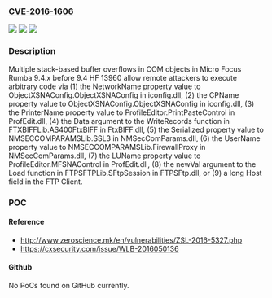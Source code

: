 ### [CVE-2016-1606](https://cve.mitre.org/cgi-bin/cvename.cgi?name=CVE-2016-1606)
![](https://img.shields.io/static/v1?label=Product&message=n%2Fa&color=blue)
![](https://img.shields.io/static/v1?label=Version&message=n%2Fa&color=blue)
![](https://img.shields.io/static/v1?label=Vulnerability&message=n%2Fa&color=brighgreen)

### Description

Multiple stack-based buffer overflows in COM objects in Micro Focus Rumba 9.4.x before 9.4 HF 13960 allow remote attackers to execute arbitrary code via (1) the NetworkName property value to ObjectXSNAConfig.ObjectXSNAConfig in iconfig.dll, (2) the CPName property value to ObjectXSNAConfig.ObjectXSNAConfig in iconfig.dll, (3) the PrinterName property value to ProfileEditor.PrintPasteControl in ProfEdit.dll, (4) the Data argument to the WriteRecords function in FTXBIFFLib.AS400FtxBIFF in FtxBIFF.dll, (5) the Serialized property value to NMSECCOMPARAMSLib.SSL3 in NMSecComParams.dll, (6) the UserName property value to NMSECCOMPARAMSLib.FirewallProxy in NMSecComParams.dll, (7) the LUName property value to ProfileEditor.MFSNAControl in ProfEdit.dll, (8) the newVal argument to the Load function in FTPSFTPLib.SFtpSession in FTPSFtp.dll, or (9) a long Host field in the FTP Client.

### POC

#### Reference
- http://www.zeroscience.mk/en/vulnerabilities/ZSL-2016-5327.php
- https://cxsecurity.com/issue/WLB-2016050136

#### Github
No PoCs found on GitHub currently.

